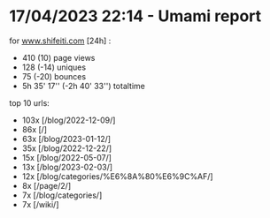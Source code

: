# 17/04/2023 22:14 - Umami report
for www.shifeiti.com [24h] :

 - 410 (10) page views
 - 128 (-14) uniques
 - 75 (-20) bounces
 - 5h 35' 17'' (-2h 40' 33'') totaltime


top 10 urls:
 - 103x [/blog/2022-12-09/]
 - 86x [/]
 - 63x [/blog/2023-01-12/]
 - 35x [/blog/2022-12-22/]
 - 15x [/blog/2022-05-07/]
 - 13x [/blog/2023-02-03/]
 - 12x [/blog/categories/%E6%8A%80%E6%9C%AF/]
 - 8x [/page/2/]
 - 7x [/blog/categories/]
 - 7x [/wiki/]



